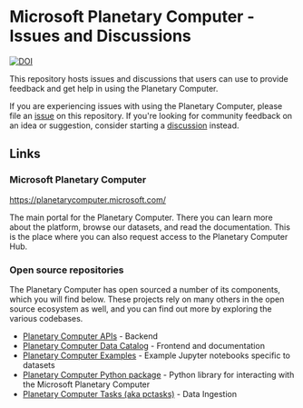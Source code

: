 # Microsoft Planetary Computer - Issues and Discussions

[![DOI](https://zenodo.org/badge/DOI/10.5281/zenodo.7261897.svg)](https://doi.org/10.5281/zenodo.7261897)

This repository hosts issues and discussions that users can use to provide feedback and get help in using the Planetary Computer.

If you are experiencing issues with using the Planetary Computer, please file an [issue](https://github.com/microsoft/PlanetaryComputer/issues) on this repository. If you're looking for community feedback on an idea or suggestion, consider starting a [discussion](https://github.com/microsoft/PlanetaryComputer/discussions) instead.

## Links

### Microsoft Planetary Computer

https://planetarycomputer.microsoft.com/

The main portal for the Planetary Computer. There you can learn more about the platform, browse our datasets, and read the documentation. This is the place where you can also request access to the Planetary Computer Hub.

### Open source repositories

The Planetary Computer has open sourced a number of its components, which you will find below. These projects rely on many others in the open source ecosystem as well, and you can find out more by exploring the various codebases.

- [Planetary Computer APIs](https://github.com/microsoft/planetary-computer-apis) - Backend
- [Planetary Computer Data Catalog](https://github.com/microsoft/PlanetaryComputerDataCatalog) - Frontend and documentation
- [Planetary Computer Examples](https://github.com/microsoft/PlanetaryComputerExamples) - Example Jupyter notebooks specific to datasets
- [Planetary Computer Python package](https://github.com/microsoft/planetary-computer-sdk-for-python) - Python library for interacting with the Microsoft Planetary Computer
- [Planetary Computer Tasks (aka pctasks)](https://github.com/microsoft/planetary-computer-tasks) - Data Ingestion
